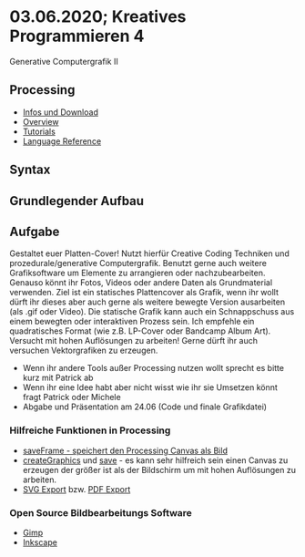 # 03.06.2020; Kreatives Programmieren 4

Generative Computergrafik II

## Processing
* [Infos und Download](https://processing.org/)
* [Overview](https://processing.org/overview/)
* [Tutorials](https://processing.org/tutorials/)
* [Language Reference](https://processing.org/reference/)

## Syntax

## Grundlegender Aufbau

## Aufgabe

Gestaltet euer Platten-Cover! Nutzt hierfür Creative Coding Techniken und prozedurale/generative Computergrafik. Benutzt gerne auch weitere Grafiksoftware um Elemente zu arrangieren oder nachzubearbeiten. Genauso könnt ihr Fotos, Videos oder andere Daten als Grundmaterial verwenden. Ziel ist ein statisches Plattencover als Grafik, wenn ihr wollt dürft ihr dieses aber auch gerne als weitere bewegte Version ausarbeiten (als .gif oder Video). Die statische Grafik kann auch ein Schnappschuss aus einem bewegten oder interaktiven Prozess sein. Ich empfehle ein quadratisches Format (wie z.B. LP-Cover oder Bandcamp Album Art). Versucht mit hohen Auflösungen zu arbeiten! Gerne dürft ihr auch versuchen Vektorgrafiken zu erzeugen.

* Wenn ihr andere Tools außer Processing nutzen wollt sprecht es bitte kurz mit Patrick ab
* Wenn ihr eine Idee habt aber nicht wisst wie ihr sie Umsetzen könnt fragt Patrick oder Michele
* Abgabe und Präsentation am 24.06 (Code und finale Grafikdatei)

### Hilfreiche Funktionen in Processing

* [saveFrame - speichert den Processing Canvas als Bild](https://processing.org/reference/saveFrame_.html)
* [createGraphics](https://processing.org/reference/createGraphics_.html) und [save](https://processing.org/reference/save_.html) - es kann sehr hilfreich sein einen Canvas zu erzeugen der größer ist als der Bildschirm um mit hohen Auflösungen zu arbeiten.
* [SVG Export](https://processing.org/reference/libraries/svg/index.html) bzw. [PDF Export](https://processing.org/reference/libraries/pdf/index.html)

### Open Source Bildbearbeitungs Software

* [Gimp](https://www.gimp.org/)
* [Inkscape](https://inkscape.org/de/)